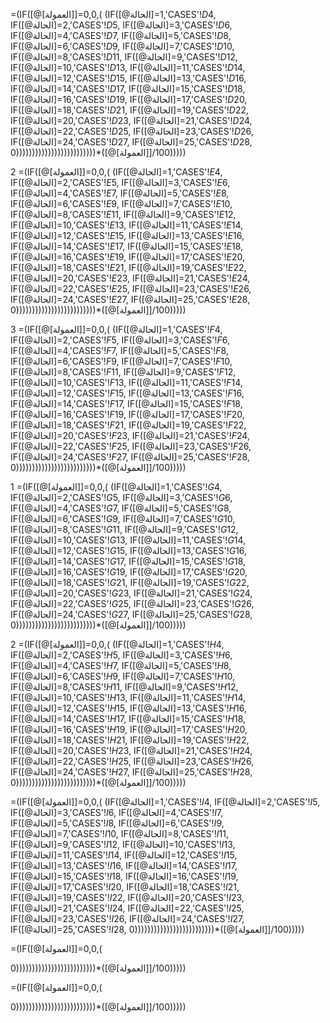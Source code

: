 =(IF([@[العمولة]]=0,0,(
(IF([@الحالة]=1,'CASES'!$D$4,
IF([@الحالة]=2,'CASES'!$D$5,
IF([@الحالة]=3,'CASES'!$D$6,
IF([@الحالة]=4,'CASES'!$D$7,
IF([@الحالة]=5,'CASES'!$D$8,
IF([@الحالة]=6,'CASES'!$D$9,
IF([@الحالة]=7,'CASES'!$D$10,
IF([@الحالة]=8,'CASES'!$D$11,
IF([@الحالة]=9,'CASES'!$D$12,
IF([@الحالة]=10,'CASES'!$D$13,
IF([@الحالة]=11,'CASES'!$D$14,
IF([@الحالة]=12,'CASES'!$D$15,
IF([@الحالة]=13,'CASES'!$D$16,
IF([@الحالة]=14,'CASES'!$D$17,
IF([@الحالة]=15,'CASES'!$D$18,
IF([@الحالة]=16,'CASES'!$D$19,
IF([@الحالة]=17,'CASES'!$D$20,
IF([@الحالة]=18,'CASES'!$D$21,
IF([@الحالة]=19,'CASES'!$D$22,
IF([@الحالة]=20,'CASES'!$D$23,
IF([@الحالة]=21,'CASES'!$D$24,
IF([@الحالة]=22,'CASES'!$D$25,
IF([@الحالة]=23,'CASES'!$D$26,
IF([@الحالة]=24,'CASES'!$D$27,
IF([@الحالة]=25,'CASES'!$D$28,
0)))))))))))))))))))))))))*([@[العمولة]]/100)))))

2
=(IF([@[العمولة]]=0,0,(
(IF([@الحالة]=1,'CASES'!$E$4,
IF([@الحالة]=2,'CASES'!$E$5,
IF([@الحالة]=3,'CASES'!$E$6,
IF([@الحالة]=4,'CASES'!$E$7,
IF([@الحالة]=5,'CASES'!$E$8,
IF([@الحالة]=6,'CASES'!$E$9,
IF([@الحالة]=7,'CASES'!$E$10,
IF([@الحالة]=8,'CASES'!$E$11,
IF([@الحالة]=9,'CASES'!$E$12,
IF([@الحالة]=10,'CASES'!$E$13,
IF([@الحالة]=11,'CASES'!$E$14,
IF([@الحالة]=12,'CASES'!$E$15,
IF([@الحالة]=13,'CASES'!$E$16,
IF([@الحالة]=14,'CASES'!$E$17,
IF([@الحالة]=15,'CASES'!$E$18,
IF([@الحالة]=16,'CASES'!$E$19,
IF([@الحالة]=17,'CASES'!$E$20,
IF([@الحالة]=18,'CASES'!$E$21,
IF([@الحالة]=19,'CASES'!$E$22,
IF([@الحالة]=20,'CASES'!$E$23,
IF([@الحالة]=21,'CASES'!$E$24,
IF([@الحالة]=22,'CASES'!$E$25,
IF([@الحالة]=23,'CASES'!$E$26,
IF([@الحالة]=24,'CASES'!$E$27,
IF([@الحالة]=25,'CASES'!$E$28,
0)))))))))))))))))))))))))*([@[العمولة]]/100)))))

3
=(IF([@[العمولة]]=0,0,(
(IF([@الحالة]=1,'CASES'!$F$4,
            IF([@الحالة]=2,'CASES'!$F$5,
            IF([@الحالة]=3,'CASES'!$F$6,
            IF([@الحالة]=4,'CASES'!$F$7,
            IF([@الحالة]=5,'CASES'!$F$8,
            IF([@الحالة]=6,'CASES'!$F$9,
            IF([@الحالة]=7,'CASES'!$F$10,
            IF([@الحالة]=8,'CASES'!$F$11,
            IF([@الحالة]=9,'CASES'!$F$12,
            IF([@الحالة]=10,'CASES'!$F$13,
            IF([@الحالة]=11,'CASES'!$F$14,
            IF([@الحالة]=12,'CASES'!$F$15,
            IF([@الحالة]=13,'CASES'!$F$16,
            IF([@الحالة]=14,'CASES'!$F$17,
            IF([@الحالة]=15,'CASES'!$F$18,
            IF([@الحالة]=16,'CASES'!$F$19,
            IF([@الحالة]=17,'CASES'!$F$20,
            IF([@الحالة]=18,'CASES'!$F$21,
            IF([@الحالة]=19,'CASES'!$F$22,
            IF([@الحالة]=20,'CASES'!$F$23,
            IF([@الحالة]=21,'CASES'!$F$24,
            IF([@الحالة]=22,'CASES'!$F$25,
            IF([@الحالة]=23,'CASES'!$F$26,
            IF([@الحالة]=24,'CASES'!$F$27,
            IF([@الحالة]=25,'CASES'!$F$28,
0)))))))))))))))))))))))))*([@[العمولة]]/100)))))


1
=(IF([@[العمولة]]=0,0,(
(IF([@الحالة]=1,'CASES'!$G$4,
IF([@الحالة]=2,'CASES'!$G$5,
IF([@الحالة]=3,'CASES'!$G$6,
IF([@الحالة]=4,'CASES'!$G$7,
IF([@الحالة]=5,'CASES'!$G$8,
IF([@الحالة]=6,'CASES'!$G$9,
IF([@الحالة]=7,'CASES'!$G$10,
IF([@الحالة]=8,'CASES'!$G$11,
IF([@الحالة]=9,'CASES'!$G$12,
IF([@الحالة]=10,'CASES'!$G$13,
IF([@الحالة]=11,'CASES'!$G$14,
IF([@الحالة]=12,'CASES'!$G$15,
IF([@الحالة]=13,'CASES'!$G$16,
IF([@الحالة]=14,'CASES'!$G$17,
IF([@الحالة]=15,'CASES'!$G$18,
IF([@الحالة]=16,'CASES'!$G$19,
IF([@الحالة]=17,'CASES'!$G$20,
IF([@الحالة]=18,'CASES'!$G$21,
IF([@الحالة]=19,'CASES'!$G$22,
IF([@الحالة]=20,'CASES'!$G$23,
IF([@الحالة]=21,'CASES'!$G$24,
IF([@الحالة]=22,'CASES'!$G$25,
IF([@الحالة]=23,'CASES'!$G$26,
IF([@الحالة]=24,'CASES'!$G$27,
IF([@الحالة]=25,'CASES'!$G$28,
0)))))))))))))))))))))))))*([@[العمولة]]/100)))))


2
=(IF([@[العمولة]]=0,0,(
(IF([@الحالة]=1,'CASES'!$H$4,
IF([@الحالة]=2,'CASES'!$H$5,
IF([@الحالة]=3,'CASES'!$H$6,
IF([@الحالة]=4,'CASES'!$H$7,
IF([@الحالة]=5,'CASES'!$H$8,
IF([@الحالة]=6,'CASES'!$H$9,
IF([@الحالة]=7,'CASES'!$H$10,
IF([@الحالة]=8,'CASES'!$H$11,
IF([@الحالة]=9,'CASES'!$H$12,
IF([@الحالة]=10,'CASES'!$H$13,
IF([@الحالة]=11,'CASES'!$H$14,
IF([@الحالة]=12,'CASES'!$H$15,
IF([@الحالة]=13,'CASES'!$H$16,
IF([@الحالة]=14,'CASES'!$H$17,
IF([@الحالة]=15,'CASES'!$H$18,
IF([@الحالة]=16,'CASES'!$H$19,
IF([@الحالة]=17,'CASES'!$H$20,
IF([@الحالة]=18,'CASES'!$H$21,
IF([@الحالة]=19,'CASES'!$H$22,
IF([@الحالة]=20,'CASES'!$H$23,
IF([@الحالة]=21,'CASES'!$H$24,
IF([@الحالة]=22,'CASES'!$H$25,
IF([@الحالة]=23,'CASES'!$H$26,
IF([@الحالة]=24,'CASES'!$H$27,
IF([@الحالة]=25,'CASES'!$H$28,
0)))))))))))))))))))))))))*([@[العمولة]]/100)))))



=(IF([@[العمولة]]=0,0,(
(IF([@الحالة]=1,'CASES'!$I$4,
IF([@الحالة]=2,'CASES'!$I$5,
IF([@الحالة]=3,'CASES'!$I$6,
IF([@الحالة]=4,'CASES'!$I$7,
IF([@الحالة]=5,'CASES'!$I$8,
IF([@الحالة]=6,'CASES'!$I$9,
IF([@الحالة]=7,'CASES'!$I$10,
IF([@الحالة]=8,'CASES'!$I$11,
IF([@الحالة]=9,'CASES'!$I$12,
IF([@الحالة]=10,'CASES'!$I$13,
IF([@الحالة]=11,'CASES'!$I$14,
IF([@الحالة]=12,'CASES'!$I$15,
IF([@الحالة]=13,'CASES'!$I$16,
IF([@الحالة]=14,'CASES'!$I$17,
IF([@الحالة]=15,'CASES'!$I$18,
IF([@الحالة]=16,'CASES'!$I$19,
IF([@الحالة]=17,'CASES'!$I$20,
IF([@الحالة]=18,'CASES'!$I$21,
IF([@الحالة]=19,'CASES'!$I$22,
IF([@الحالة]=20,'CASES'!$I$23,
IF([@الحالة]=21,'CASES'!$I$24,
IF([@الحالة]=22,'CASES'!$I$25,
IF([@الحالة]=23,'CASES'!$I$26,
IF([@الحالة]=24,'CASES'!$I$27,
IF([@الحالة]=25,'CASES'!$I$28,
0)))))))))))))))))))))))))*([@[العمولة]]/100)))))



=(IF([@[العمولة]]=0,0,(

0)))))))))))))))))))))))))*([@[العمولة]]/100)))))



=(IF([@[العمولة]]=0,0,(

0)))))))))))))))))))))))))*([@[العمولة]]/100)))))